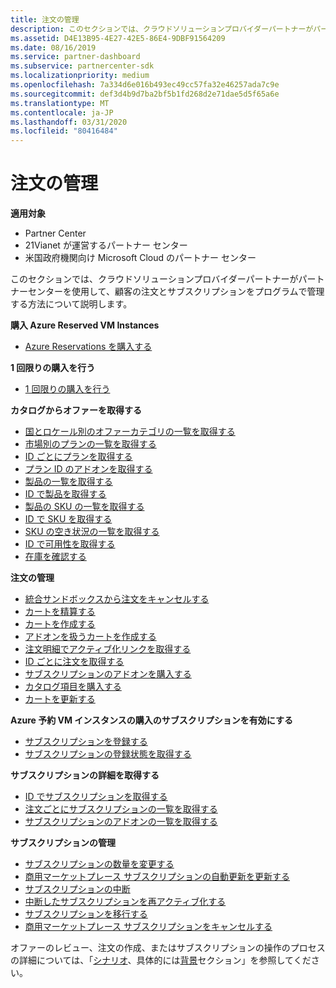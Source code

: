 ```yaml
---
title: 注文の管理
description: このセクションでは、クラウドソリューションプロバイダーパートナーがパートナーセンターを使用して、顧客の注文とサブスクリプションをプログラムで管理する方法について説明します。
ms.assetid: D4E13B95-4E27-42E5-86E4-9DBF91564209
ms.date: 08/16/2019
ms.service: partner-dashboard
ms.subservice: partnercenter-sdk
ms.localizationpriority: medium
ms.openlocfilehash: 7a334d6e016b493ec49cc57fa32e46257ada7c9e
ms.sourcegitcommit: def3d4b9d7ba2bf5b1fd268d2e71dae5d5f65a6e
ms.translationtype: MT
ms.contentlocale: ja-JP
ms.lasthandoff: 03/31/2020
ms.locfileid: "80416484"
---
```

# <a name="manage-orders"></a>注文の管理


**適用対象**

- Partner Center
- 21Vianet が運営するパートナー センター
- 米国政府機関向け Microsoft Cloud のパートナー センター

このセクションでは、クラウドソリューションプロバイダーパートナーがパートナーセンターを使用して、顧客の注文とサブスクリプションをプログラムで管理する方法について説明します。

**購入 Azure Reserved VM Instances**  
- [Azure Reservations を購入する](purchase-azure-reservations.md)   

**1 回限りの購入を行う**  
- [1 回限りの購入を行う](make-a-one-time-purchase.md) 

**カタログからオファーを取得する**  
- [国とロケール別のオファーカテゴリの一覧を取得する](get-a-list-of-offer-categories-by-country-and-locale.md)
- [市場別のプランの一覧を取得する](get-a-list-of-offers-for-a-market.md)
- [ID ごとにプランを取得する](get-an-offer-by-id.md)
- [プラン ID のアドオンを取得する](get-addon-offers-by-offer-id.md)
- [製品の一覧を取得する](get-a-list-of-products.md)
- [ID で製品を取得する](get-a-product-by-id.md)
- [製品の SKU の一覧を取得する](get-a-list-of-skus-for-a-product.md)
- [ID で SKU を取得する](get-a-sku-by-id.md)
- [SKU の空き状況の一覧を取得する](get-a-list-of-availabilities-for-a-sku.md)
- [ID で可用性を取得する](get-an-availability-by-id.md)
- [在庫を確認する](check-inventory.md)

**注文の管理**  
- [統合サンドボックスから注文をキャンセルする](cancel-an-order-from-the-integration-sandbox.md)
- [カートを精算する](checkout-a-cart.md)
- [カートを作成する](create-a-cart.md)  
- [アドオンを扱うカートを作成する](create-a-cart-with-add-ons.md)
- [注文明細でアクティブ化リンクを取得する](get-activation-link-by-order-line-item.md)  
- [ID ごとに注文を取得する](get-an-order-by-id.md)
- [サブスクリプションのアドオンを購入する](purchase-an-add-on-to-a-subscription.md)
- [カタログ項目を購入する](purchase-catalog-items.md)
- [カートを更新する](update-a-cart.md)  

**Azure 予約 VM インスタンスの購入のサブスクリプションを有効にする**  
- [サブスクリプションを登録する](register-a-subscription.md)
- [サブスクリプションの登録状態を取得する](get-subscription-registration-status.md) 

**サブスクリプションの詳細を取得する**  
- [ID でサブスクリプションを取得する](get-a-subscription-by-id.md)  
- [注文ごとにサブスクリプションの一覧を取得する](get-a-list-of-subscriptions-by-order.md)  
- [サブスクリプションのアドオンの一覧を取得する](get-a-list-of-add-ons-for-a-subscription.md)  

**サブスクリプションの管理**  
- [サブスクリプションの数量を変更する](change-the-quantity-of-a-subscription.md)
- [商用マーケットプレース サブスクリプションの自動更新を更新する](update-autorenew-for-an-azure-marketplace-subscription.md)
- [サブスクリプションの中断](suspend-a-subscription.md)
- [中断したサブスクリプションを再アクティブ化する](reactivate-a-suspended-a-subscription.md)
- [サブスクリプションを移行する](transition-a-subscription.md)
- [商用マーケットプレース サブスクリプションをキャンセルする](cancel-an-azure-marketplace-subscription.md)

オファーのレビュー、注文の作成、またはサブスクリプションの操作のプロセスの詳細については、「[シナリオ](scenarios.md)、具体的には[背景](scenarios.md#background)セクション」を参照してください。